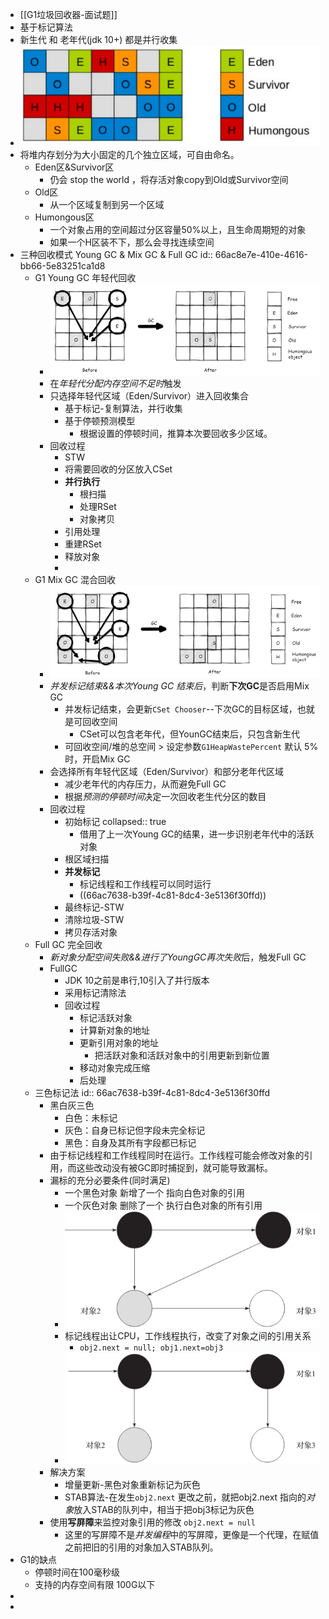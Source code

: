 - [[G1垃圾回收器-面试题]]
- 基于标记算法
- 新生代  和 老年代(jdk 10+) 都是并行收集
- ![image.png](../assets/image_1673437789554_0.png)
- 将堆内存划分为大小固定的几个独立区域，可自由命名。
	- Eden区&Survivor区
		- 仍会 stop the world ，将存活对象copy到Old或Survivor空间
	- Old区
		- 从一个区域复制到另一个区域
	- Humongous区
		- 一个对象占用的空间超过分区容量50%以上，且生命周期短的对象
		- 如果一个H区装不下，那么会寻找连续空间
- 三种回收模式 Young GC & Mix GC & Full GC
  id:: 66ac8e7e-410e-4616-bb66-5e83251ca1d8
	- G1 Young GC 年轻代回收
		- ![image.png](../assets/image_1673438609684_0.png)
		- 在*年轻代分配内存空间不足时*触发
		- 只选择年轻代区域（Eden/Survivor）进入回收集合
			- 基于标记-复制算法，并行收集
			- 基于停顿预测模型
				- 根据设置的停顿时间，推算本次要回收多少区域。
		- 回收过程
			- STW
			- 将需要回收的分区放入CSet
			- **并行执行**
				- 根扫描
				- 处理RSet
				- 对象拷贝
			- 引用处理
			- 重建RSet
			- 释放对象
			-
	- G1 Mix GC 混合回收
		- ![image.png](../assets/image_1673438688097_0.png)
		- *并发标记结束&&本次Young GC 结束后*，判断**下次GC**是否启用Mix GC
			- 并发标记结束，会更新`CSet Chooser`--下次GC的目标区域，也就是可回收空间
				- CSet可以包含老年代，但YounGC结束后，只包含新生代
			- 可回收空间/堆的总空间 > 设定参数`G1HeapWastePercent` 默认 5% 时，开启Mix GC
		- 会选择所有年轻代区域（Eden/Survivor）和部分老年代区域
			- 减少老年代的内存压力，从而避免Full GC
			- 根据*预测的停顿时间*决定一次回收老生代分区的数目
		- 回收过程
			- 初始标记
			  collapsed:: true
				- 借用了上一次Young GC的结果，进一步识别老年代中的活跃对象
			- 根区域扫描
			- **并发标记**
				- 标记线程和工作线程可以同时运行
				- ((66ac7638-b39f-4c81-8dc4-3e5136f30ffd))
			- 最终标记-STW
			- 清除垃圾-STW
			- 拷贝存活对象
	- Full GC 完全回收
		- *新对象分配空间失败&&进行了YoungGC再次失败*后，触发Full GC
		- FullGC
			- JDK 10之前是串行,10引入了并行版本
			- 采用标记清除法
			- 回收过程
				- 标记活跃对象
				- 计算新对象的地址
				- 更新引用对象的地址
					- 把活跃对象和活跃对象中的引用更新到新位置
				- 移动对象完成压缩
				- 后处理
	- 三色标记法
	  id:: 66ac7638-b39f-4c81-8dc4-3e5136f30ffd
		- 黑白灰三色
			- 白色：未标记
			- 灰色：自身已标记但字段未完全标记
			- 黑色：自身及其所有字段都已标记
		- 由于标记线程和工作线程同时在运行。工作线程可能会修改对象的引用，而这些改动没有被GC即时捕捉到，就可能导致漏标。
		- 漏标的充分必要条件(同时满足)
			- 一个黑色对象 新增了一个 指向白色对象的引用
			- 一个灰色对象 删除了一个 执行白色对象的所有引用
			- ![image.png](../assets/image_1722579132437_0.png)
			- 标记线程出让CPU，工作线程执行，改变了对象之间的引用关系
				- `obj2.next = null; obj1.next=obj3`
			- ![image.png](../assets/image_1722579206502_0.png)
		- 解决方案
			- 增量更新-黑色对象重新标记为灰色
			- STAB算法-在发生`obj2.next` 更改之前，就把obj2.next 指向的*对象*放入STAB的队列中，相当于把obj3标记为灰色
		- 使用**写屏障**来监控对象引用的修改 `obj2.next = null`
			- 这里的写屏障不是*并发编程*中的写屏障，更像是一个代理，在赋值之前把旧的引用的对象加入STAB队列。
- G1的缺点
	- 停顿时间在100毫秒级
	- 支持的内存空间有限 100G以下
-
-